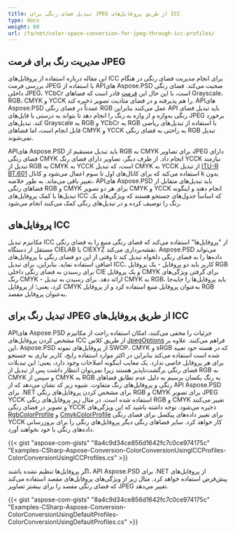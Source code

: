 ```yaml
---
title: تبدیل فضای رنگی برای JPEG از طریق پروفایل‌های ICC
type: docs
weight: 60
url: /fa/net/color-space-conversion-for-jpeg-through-icc-profiles/
---
```


## **مدیریت رنگ برای فرمت JPEG**

این مقاله درباره استفاده از پروفایل‌های ICC برای انجام مدیریت فضای رنگی در هنگام بررسی فرمت JPEG با استفاده از API‌های Aspose.PSD صحبت می‌کند. فضای رنگی داخلی JPEG، YCbCr است، با این حال این [فرمت](https://reference.aspose.com/psd/net/aspose.psd/pixelformat) قادر است که فضاهای Grayscale، RGB، CMYK و YCCK را هم پذیرفته و در فضای متادیت تصویر ذخیره کند. API‌های Aspose.PSD عمدتاً در فضای رنگی RGB عمل می‌کنند بنابراین API باید تبدیل فضای رنگی به‌وازه و از وازه به رنگ را انجام دهد تا بتواند به درستی با فایل‌های JPEG برخورد کند. تبدیل‌های Grayscale به RGB و YCbCr به RGB با استفاده از تبدیل‌های ریاضی قابل انجام است، اما فضاهای CMYK و YCCK به راحتی به فضای رنگی RGB تبدیل نمی‌شوند.

API‌های Aspose.PSD باید تبدیل مستقیم از RGB به CMYK برای تصاویر JPEG دارای فضای رنگی CMYK انجام داد. از طرف دیگر، تصاویر دارای فضای رنگ YCCK نیازمند تبدیل از RGB به CMYK به YCCK است، که تبدیل CMYK به YCCK از تبدیل [ITU-R BT.601](https://wikipedia.org/wiki/Rec._601) استفاده می‌کند که برای کانال‌های اول تا سوم اعمال می‌شود و کانال k بدون تغییر باقی می‌ماند. به طور خلاصه، API‌های Aspose.PSD باید تبدیل‌های متقابل از فضاهای رنگی RGB و CMYK برای هر دو تصویر CMYK و YCCK انجام دهند و اینگونه تبدیل‌ها با کمک پروفایل‌های ICC که اساساً جدول‌های جستجو هستند که ویژگی‌های یک رنگ را توصیف کرده و در تبدیل‌های رنگی کمک می‌کنند انجام می‌شود.

## **پروفایل‌های ICC**
مکانیزم تبدیل ICC از "پروفایل‌ها" استفاده می‌کند که فضای رنگی منبع را به فضای رنگی مستقل از دستگاه CIELAB یا CIEXYZ نقشه‌برداری می‌کند. Aspose.PSD می‌تواند داده‌ها را به فضای رنگی دلخواه تبدیل کند تا وقتی از این دو فضای رنگی با پروفایل‌های اضافی استفاده نماید. بنابراین، برای تبدیل ICC، کاربر باید دو پروفایل - یک پروفایل RGB برای رسیدن به فضای رنگی داخلی CIE و یک پروفایل CMYK برای گرفتن ویژگی‌های رنگ CMYK - ارائه دهد. برای رسیدن به تبدیل CMYK به RGB، باید پروفایل‌ها را جابه‌جا کرد، یعنی؛ از پروفایل CMYK به‌عنوان پروفایل منبع استفاده کرد و از پروفایل RGB به‌عنوان پروفایل مقصد.

## **تبدیل رنگ برای JPEG از طریق پروفایل‌های ICC**
API‌های Aspose.PSD جزئیات را مخفی می‌کنند، امکان استفاده راحت از مکانیزم مشخص کردن پروفایل‌های ICC از طریق کلاس [JpegOptions](https://reference.aspose.com/psd/net/aspose.psd.imageoptions/jpegoptions) فراهم می‌کنند. علاوه بر این، Aspose.PSD از پروفایل‌های نمونه SWOP، CMYK و sRGB که در هسته خود تعبیه شده است استفاده می‌کند بنابراین در اکثر موارد استفاده رایج، کاربر نیازی به جستجو برای هر پروفایل خاصی ندارد. یک معایب اینگونه اصلاحات وجود دارد، یعنی؛ این تبدیلات فضای رنگی برگشت‌ناپذیر هستند زیرا نمی‌توان انتظار داشت پس از تبدیل از RGB به CMYK و سپس از CMYK به RGB به رنگ یکسان برسیم به دلیل عدم تطابق فضاهای رنگی و پروفایل‌های رنگ متفاوت. شیوه زیر کد نشان می‌دهد که از API Aspose.PSD برای .NET برای مشخص کردن پروفایل‌های رنگی RGB و CMYK برای تصویر JPEG YCCK استفاده شده است. در مثال زیر پروفایل‌های رنگی RGB و CMYK تغییر می‌کنند و تصویر در فضای رنگی YCCK ذخیره می‌شود. توجه داشته باشید که این ویژگی‌های [RgbColorProfile](https://reference.aspose.com/psd/net/aspose.psd.imageoptions/jpegoptions/properties/rgbcolorprofile) و [CmykColorProfile](https://reference.aspose.com/psd/net/aspose.psd.imageoptions/jpegoptions/properties/cmykcolorprofile) برای تغییر داده‌های پیکسل برای فضای رنگی YCCK کار خواهد کرد. سایر فضاهای رنگی دیگر پروفایل‌های رنگی را برای بروزرسانی داده‌های رنگی با خود نخواهند آورد.

{{< gist "aspose-com-gists" "8a4c9d34ce856d1642fc7c0ce974175c" "Examples-CSharp-Aspose-Conversion-ColorConversionUsingICCProfiles-ColorConversionUsingICCProfiles.cs" >}}

اگر پروفایل‌ها تنظیم نشده باشند، API Aspose.PSD برای .NET از پروفایل‌های پیش‌فرض استفاده خواهد کرد. مثال زیر از ویژگی‌های پروفایل‌های مقصد استفاده می‌کند که فضای رنگی مقصد را برای بیشتر تصاویر JPEG تغییر می‌دهد.

{{< gist "aspose-com-gists" "8a4c9d34ce856d1642fc7c0ce974175c" "Examples-CSharp-Aspose-Conversion-ColorConversionUsingDefaultProfiles-ColorConversionUsingDefaultProfiles.cs" >}}

